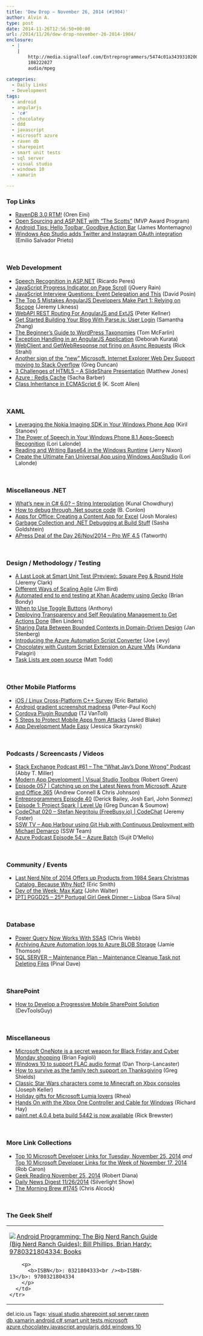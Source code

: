 ```yaml
---
title: 'Dew Drop – November 26, 2014 (#1904)'
author: Alvin A.
type: post
date: 2014-11-26T12:56:50+00:00
url: /2014/11/26/dew-drop-november-26-2014-1904/
enclosure:
  - |
    |
        http://media.signalleaf.com/Entreprogrammers/5474c01a3439310200c78a76/rss/The-EntreProgrammers-Episode-40-The-Pain-of-Libsyn.mp3
        108222027
        audio/mpeg
        
categories:
  - Daily Links
  - Development
tags:
  - android
  - angularjs
  - 'c#'
  - chocolatey
  - ddd
  - javascript
  - microsoft azure
  - raven db
  - sharepoint
  - smart unit tests
  - sql server
  - visual studio
  - windows 10
  - xamarin

---
```

### <a name="top"></a>Top Links

  * <a href="http://feedproxy.google.com/~r/AyendeRahien/~3/uan7jLArPkg/ravendb-3-0-rtm" target="_blank">RavenDB 3.0 RTM!</a> (Oren Eini)
  * <a href="http://blogs.msdn.com/b/mvpawardprogram/archive/2014/11/25/open-sourcing-and-asp-net-with-quot-the-scotts-quot.aspx" target="_blank">Open Sourcing and ASP.NET with &#8220;The Scotts&#8221;</a> (MVP Award Program)
  * <a href="http://blog.xamarin.com/android-tips-hello-toolbar-goodbye-action-bar/" target="_blank">Android Tips: Hello Toolbar, Goodbye Action Bar</a> (James Montemagno)
  * <a href="http://blogs.windows.com/buildingapps/2014/11/25/windows-app-studio-adds-twitter-and-instagram-oauth-integration/" target="_blank">Windows App Studio adds Twitter and Instagram OAuth integration</a> (Emilio Salvador Prieto)

&nbsp;

### <a name="web"></a>Web Development

  * <a href="http://weblogs.asp.net:80/ricardoperes/speech-recognition-in-asp-net" target="_blank">Speech Recognition in ASP.NET</a> (Ricardo Peres)
  * <a href="http://feedproxy.google.com/~r/Jqueryrain/~3/Gq9oVzSjxsw/" target="_blank">JavaScript Progress Indicator on Page Scroll</a> (jQuery Rain)
  * <a href="http://feedproxy.google.com/~r/ModernWebHQ/~3/evA-YWRKrhQ/" target="_blank">JavaScript Interview Questions: Event Delegation and This</a> (David Posin)
  * <a href="http://feedproxy.google.com/~r/CSharperImage/~3/P_M8g-UodFc/the-top-5-mistakes-angularjs-developers.html" target="_blank">The Top 5 Mistakes AngularJS Developers Make Part 1: Relying on $scope</a> (Jeremy Likness)
  * <a href="http://peterkellner.net/2014/11/25/webapi-rest-routing-angularjs-extjs/" target="_blank">WebAPI REST Routing For AngularJS and ExtJS</a> (Peter Kellner)
  * <a href="http://code.tutsplus.com/tutorials/get-started-building-your-blog-with-parsejs-user-login--cms-22605" target="_blank">Get Started Building Your Blog With Parse.js: User Login</a> (Samantha Zhang)
  * <a href="http://code.tutsplus.com/tutorials/the-beginners-guide-to-wordpress-taxonomies--cms-22750" target="_blank">The Beginner&#8217;s Guide to WordPress Taxonomies</a> (Tom McFarlin)
  * <a href="http://blogs.msmvps.com/deborahk/exception-handling-in-an-angularjs-application/" target="_blank">Exception Handling in an AngularJS Application</a> (Deborah Kurata)
  * <a href="http://feedproxy.google.com/~r/RickStrahl/~3/8j2tMj12zvA/WebClient-and-GetWebResponse-not-firing-on-Async-Requests" target="_blank">WebClient and GetWebResponse not firing on Async Requests</a> (Rick Strahl)
  * <a href="http://coolthingoftheday.blogspot.com/2014/11/another-sign-of-microsoft-internet.html" target="_blank">Another sign of the &#8220;new&#8221; Microsoft. Internet Explorer Web Dev Support moving to Stack Overflow</a> (Greg Duncan)
  * <a href="http://www.scottlogic.com/news/3-challenges-of-html5-a-slideshare-presentation/" target="_blank">3 Challenges of HTML5 &#8211; A SlideShare Presentation</a> (Matthew Jones)
  * <a href="http://sachabarbs.wordpress.com/2014/11/25/azure-redis-cache/" target="_blank">Azure : Redis Cache</a> (Sacha Barber)
  * <a href="http://odetocode.com/blogs/scott/archive/2014/11/25/class-inheritance-in-ecmascript-6.aspx" target="_blank">Class Inheritance in ECMAScript 6</a> (K. Scott Allen)

&nbsp;

### <a name="silverlight"></a>XAML

  * <a href="http://feedproxy.google.com/~r/Telerik/~3/tlnUFfxu3ko/leveraging-the-nokia-imaging-sdk-in-your-windows-phone-app" target="_blank">Leveraging the Nokia Imaging SDK in Your Windows Phone App</a> (Kiril Stanoev)
  * <a href="http://feedproxy.google.com/~r/CanDevs/~3/UbuDYPn3J0Y/the-power-of-speech-in-your-windows-phone-8-1-apps-speech-recognition.aspx" target="_blank">The Power of Speech in Your Windows Phone 8.1 Apps–Speech Recognition</a> (Lori Lalonde)
  * <a href="http://feeds.dzone.com/~r/zones/architects/~3/XQaLLLexBH8/reading-and-writing-base64" target="_blank">Reading and Writing Base64 in the Windows Runtime</a> (Jerry Nixon)
  * <a href="http://feedproxy.google.com/~r/geekswithblogs/~3/8bIEP8A9u9s/create-the-ultimate-fan-universal-app-using-windows-appstudio.aspx" target="_blank">Create the Ultimate Fan Universal App using Windows AppStudio</a> (Lori Lalonde)

&nbsp;

### <a name="dotnet"></a>Miscellaneous .NET

  * <a href="http://feedproxy.google.com/~r/kunal2383/~3/p0YuNmegcPQ/csharp-6-string-interpolation.html" target="_blank">What’s new in C# 6.0? &#8211; String Interpolation</a> (Kunal Chowdhury)
  * <a href="http://feedproxy.google.com/~r/geekswithblogs/~3/r-ht2_a25qE/how-to-debug-through-.net-source-code.aspx" target="_blank">How to debug through .Net source code</a> (B. Conlon)
  * <a href="http://blog.falafel.com/apps-office-creating-content-app-excel/" target="_blank">Apps for Office: Creating a Content App for Excel</a> (Josh Morales)
  * <a href="http://feedproxy.google.com/~r/sashag/~3/16IaCw-jP48/" target="_blank">Garbage Collection and .NET Debugging at Build Stuff</a> (Sasha Goldshtein)
  * <a href="http://feedproxy.google.com/~r/geekswithblogs/~3/MyooKnvnkIM/apress-deal-of-the-day-26nov2014---pro-wf-4.5.aspx" target="_blank">APress Deal of the Day 26/Nov/2014 &#8211; Pro WF 4.5</a> (Tatworth)

&nbsp;

### <a name="design"></a>Design / Methodology / Testing

  * <a href="http://jeremybytes.blogspot.com/2014/11/a-last-look-at-smart-unit-test-preview.html" target="_blank">A Last Look at Smart Unit Test (Preview): Square Peg & Round Hole</a> (Jeremy Clark)
  * <a href="http://feeds.dzone.com/~r/zones/agile/~3/32UE6wDOVuo/different-ways-scaling-agile" target="_blank">Different Ways of Scaling Agile</a> (Jim Bird)
  * <a href="http://www.brianbondy.com/blog/id/167" target="_blank">Automated end to end testing at Khan Academy using Gecko</a> (Brian Bondy)
  * <a href="http://feedproxy.google.com/~r/uxmovement/~3/vMkkdoj0M44/" target="_blank">When to Use Toggle Buttons</a> (Anthony)
  * <a href="http://www.infoq.com/news/2014/11/transparency-self-regulating?utm_campaign=infoq_content&utm_source=infoq&utm_medium=feed&utm_term=global" target="_blank">Deploying Transparency and Self Regulating Management to Get Actions Done</a> (Ben Linders)
  * <a href="http://www.infoq.com/news/2014/11/sharing-data-bounded-contexts?utm_campaign=infoq_content&utm_source=infoq&utm_medium=feed&utm_term=global" target="_blank">Sharing Data Between Bounded Contexts in Domain-Driven Design</a> (Jan Stenberg)
  * <a href="http://azure.microsoft.com/blog/2014/11/25/introducing-the-azure-automation-script-converter/" target="_blank">Introducing the Azure Automation Script Converter</a> (Joe Levy)
  * <a href="http://azure.microsoft.com/blog/2014/11/25/chocolatey-with-custom-script-extension-on-azure-vms/" target="_blank">Chocolatey with Custom Script Extension on Azure VMs</a> (Kundana Palagiri)
  * <a href="https://github.com/blog/1930-task-lists-are-open-source" target="_blank">Task Lists are open source</a> (Matt Todd)

&nbsp;

### <a name="mobile"></a>Other Mobile Platforms

  * <a href="http://blogs.msdn.com/b/vcblog/archive/2014/11/25/ios-linux-cross-platform-c-survey.aspx" target="_blank">iOS / Linux Cross-Platform C++ Survey</a> (Eric Battalio)
  * <a href="http://www.quirksmode.org/blog/archives/2014/11/android_gradien.html" target="_blank">Android gradient screenshot madness</a> (Peter-Paul Koch)
  * <a href="http://developer.telerik.com/products/appbuilder/cordova-plugin-roundup/" target="_blank">Cordova Plugin Roundup</a> (TJ VanToll)
  * <a href="http://www.drdobbs.com/security/5-steps-to-protect-mobile-apps-from-atta/240169330" target="_blank">5 Steps to Protect Mobile Apps from Attacks</a> (Jared Blake)
  * <a href="http://www.infragistics.com/community/blogs/jessica_skarzynski/archive/2014/11/25/app-development-made-easy.aspx" target="_blank">App Development Made Easy</a> (Jessica Skarzynski)

&nbsp;

### <a name="podcasts"></a>Podcasts / Screencasts / Videos

  * <a href="http://blog.stackoverflow.com/2014/11/podcast-61-the-what-jays-done-wrong-podcast/" target="_blank">Stack Exchange Podcast #61 – The “What Jay’s Done Wrong” Podcast</a> (Abby T. Miller)
  * <a href="http://channel9.msdn.com/Shows/Visual-Studio-Toolbox/Modern-App-Development" target="_blank">Modern App Development | Visual Studio Toolbox</a> (Robert Green)
  * <a href="http://feeds.microsoftcloudshow.com/~r/microsoftcloudshowepisodes/~3/G_Y_6ANh_gU/057-catching-up-on-the-latest-news-from-microsoft-azure-and-office-365" target="_blank">Episode 057 | Catching up on the Latest News from Microsoft, Azure and Office 365</a> (Andrew Connell & Chris Johnson)
  * <a href="http://media.signalleaf.com/Entreprogrammers/5474c01a3439310200c78a76/rss/The-EntreProgrammers-Episode-40-The-Pain-of-Libsyn.mp3" target="_blank">Entreprogrammers Episode 40</a> (Derick Bailey, Josh Earl, John Sonmez)
  * <a href="http://channel9.msdn.com/Shows/Level-Up/Episode-1-Project-Spark" target="_blank">Episode 1: Project Spark | Level Up</a> (Greg Duncan & Soumow)
  * <a href="http://channel9.msdn.com/Shows/codechat/020" target="_blank">CodeChat 020 &#8211; Stefan Negritoiu (FreeBusy.io) | CodeChat</a> (Jeremy Foster)
  * <a href="http://tv.ssw.com/5674/app-harbour-using-git-hub-continuous-deployment-michael-demarco" target="_blank">SSW TV &#8211; App Harbour using Git Hub with Continuous Deployment with Michael Demarco</a> (SSW Team)
  * <a href="http://azpodcast.azurewebsites.net/post/Episode-54-Azure-Batch" target="_blank">Azure Podcast Episode 54 &#8211; Azure Batch</a> (Sujit D&#8217;Mello)

&nbsp;

### <a name="events"></a>Community / Events

  * <a href="http://www.geekadelphia.com/2014/11/25/last-nerd-nite-of-2014-offers-up-products-from-1984-sears-christmas-catalog-because-why-not/" target="_blank">Last Nerd Nite of 2014 Offers up Products from 1984 Sears Christmas Catalog, Because Why Not?</a> (Eric Smith)
  * <a href="http://feeds.dzone.com/~r/zones/architects/~3/nX-0m3juxww/dev-week-max-katz" target="_blank">Dev of the Week: Max Katz</a> (John Walter)
  * <a href="http://www.saramgsilva.com/index.php/2014/pt-pggd25-25o-portugal-girl-geek-dinner-lisboa/" target="_blank">[PT] PGGD25 – 25º Portugal Girl Geek Dinner – Lisboa</a> (Sara Silva)

&nbsp;

### <a name="sql"></a>Database

  * <a href="https://cwebbbi.wordpress.com/2014/11/25/power-query-now-works-with-ssas/" target="_blank">Power Query Now Works With SSAS</a> (Chris Webb)
  * <a href="http://feedproxy.google.com/~r/jamiet/~3/cG01xf7p45Y/archiving-azure-automation-logs-to-azure-blob-storage.aspx" target="_blank">Archiving Azure Automation logs to Azure BLOB Storage</a> (Jamie Thomson)
  * <a href="http://blog.sqlauthority.com/2014/11/26/sql-server-maintenance-plan-maintenance-cleanup-task-not-deleting-files/" target="_blank">SQL SERVER – Maintenance Plan – Maintenance Cleanup Task not Deleting Files</a> (Pinal Dave)

&nbsp;

### <a name="sp"></a>SharePoint

  * <a href="http://www.infragistics.com/community/blogs/marketing/archive/2014/11/25/how-to-develop-a-progressive-mobile-sharepoint-solution.aspx" target="_blank">How to Develop a Progressive Mobile SharePoint Solution</a> (DevToolsGuy)

&nbsp;

### <a name="misc"></a>Miscellaneous

  * <a href="http://feeds.betanews.com/~r/bn/~3/VHNOw91p9To/" target="_blank">Microsoft OneNote is a secret weapon for Black Friday and Cyber Monday shopping</a> (Brian Fagioli)
  * <a href="http://feedproxy.google.com/~r/wmexperts/~3/EEtSaQGRWUQ/story01.htm" target="_blank">Windows 10 to support FLAC audio format</a> (Dan Thorp-Lancaster)
  * <a href="http://blog.pluralsight.com/family-tech-support" target="_blank">How to survive as the family tech support on Thanksgiving</a> (Greg Shields)
  * <a href="http://feedproxy.google.com/~r/wmexperts/~3/vCzKTakM-bw/story01.htm" target="_blank">Classic Star Wars characters come to Minecraft on Xbox consoles</a> (Joseph Keller)
  * <a href="http://feedproxy.google.com/~r/Conversations-Posts/~3/tFZiFM9gBHA/" target="_blank">Holiday gifts for Microsoft Lumia lovers</a> (Rhea)
  * <a href="http://www.windowsobserver.com/2014/11/25/hands-on-with-the-xbox-one-controller-and-cable-for-windows/" target="_blank">Hands On with the Xbox One Controller and Cable for Windows</a> (Richard Hay)
  * <a href="http://blog.getpaint.net/2014/11/25/paint-net-4-0-4-beta-build-5442-is-now-available/" target="_blank">paint.net 4.0.4 beta build 5442 is now available</a> (Rick Brewster)

&nbsp;

### <a name="links"></a>More Link Collections

  * <a href="http://blogs.msdn.com/b/robcaron/archive/2014/11/25/top-10-microsoft-developer-links-for-tuesday-november-25-2014.aspx" target="_blank">Top 10 Microsoft Developer Links for Tuesday, November 25, 2014</a> _and_ <a href="http://blogs.msdn.com/b/robcaron/archive/2014/11/25/top-10-microsoft-developer-links-for-the-week-of-november-17-2014.aspx" target="_blank">Top 10 Microsoft Developer Links for the Week of November 17, 2014</a> (Rob Caron)
  * <a href="http://feeds.regulargeek.com/~r/RegularGeek/~3/dJ1cZsd1AZo/" target="_blank">Geek Reading November 25, 2014</a> (Robert Diana)
  * <a href="http://feedproxy.google.com/~r/silverlightshow/~3/LWPnCFHJxJE/Daily-News-Digest-11-26-2014.aspx" target="_blank">Daily News Digest 11/26/2014</a> (Silverlight Show)
  * <a href="http://feedproxy.google.com/~r/ReflectivePerspective/~3/nOmuOe2GhB8/" target="_blank">The Morning Brew #1745</a> (Chris Alcock)

&nbsp;

### <a name="shelf"></a>The Geek Shelf

<div id="scid:7dc1bd33-94bd-46fd-a20b-0131235bcd47:190e7db2-37b6-4834-a290-f0bd615ca01d" class="wlWriterEditableSmartContent" style="float: none; padding-bottom: 0px; padding-top: 0px; padding-left: 0px; margin: 0px; display: inline; padding-right: 0px">
  <table cellspacing="0" cellpadding="2" width="400" border="0" unselectable="on">
    <tr>
      <td valign="top" width="400">
        <p>
          <a title="Android Programming: The Big Nerd Ranch Guide (Big Nerd Ranch Guides): Bill Phillips, Brian Hardy: 9780321804334: Books" href="http://www.amazon.com/exec/obidos/ASIN/0321804333/alvinashcraft-20"><img data-recalc-dims="1" decoding="async" src="https://i0.wp.com/images.amazon.com/images/P/0321804333.01.MZZZZZZZ.jpg?w=660" border="0" align="left" style="float:left" />Android Programming: The Big Nerd Ranch Guide (Big Nerd Ranch Guides): Bill Phillips, Brian Hardy: 9780321804334: Books</a>
        </p>
        
        <p>
          <b>ISBN</b>: 0321804333<br /><b>ISBN-13</b>: 9780321804334
        </p>
      </td>
    </tr>
  </table>
</div>

<div id="scid:0767317B-992E-4b12-91E0-4F059A8CECA8:6f5f497d-2d1e-467c-834b-5a97fadca097" class="wlWriterEditableSmartContent" style="float: none; padding-bottom: 0px; padding-top: 0px; padding-left: 0px; margin: 0px; display: inline; padding-right: 0px">
  del.icio.us Tags: <a href="http://del.icio.us/popular/visual+studio" rel="tag">visual studio</a>,<a href="http://del.icio.us/popular/sharepoint" rel="tag">sharepoint</a>,<a href="http://del.icio.us/popular/sql+server" rel="tag">sql server</a>,<a href="http://del.icio.us/popular/raven+db" rel="tag">raven db</a>,<a href="http://del.icio.us/popular/xamarin" rel="tag">xamarin</a>,<a href="http://del.icio.us/popular/android" rel="tag">android</a>,<a href="http://del.icio.us/popular/c%23" rel="tag">c#</a>,<a href="http://del.icio.us/popular/smart+unit+tests" rel="tag">smart unit tests</a>,<a href="http://del.icio.us/popular/microsoft+azure" rel="tag">microsoft azure</a>,<a href="http://del.icio.us/popular/chocolatey" rel="tag">chocolatey</a>,<a href="http://del.icio.us/popular/javascript" rel="tag">javascript</a>,<a href="http://del.icio.us/popular/angularjs" rel="tag">angularjs</a>,<a href="http://del.icio.us/popular/ddd" rel="tag">ddd</a>,<a href="http://del.icio.us/popular/windows+10" rel="tag">windows 10</a>
</div>